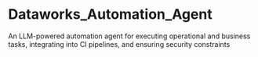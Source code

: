 # Dataworks_Automation_Agent
An LLM-powered automation agent for executing operational and business tasks, integrating into CI pipelines, and ensuring security constraints
